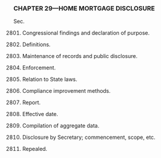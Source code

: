 ### **CHAPTER 29—HOME MORTGAGE DISCLOSURE** ###

Sec.

2801. Congressional findings and declaration of purpose.

2802. Definitions.

2803. Maintenance of records and public disclosure.

2804. Enforcement.

2805. Relation to State laws.

2806. Compliance improvement methods.

2807. Report.

2808. Effective date.

2809. Compilation of aggregate data.

2810. Disclosure by Secretary; commencement, scope, etc.

2811. Repealed.